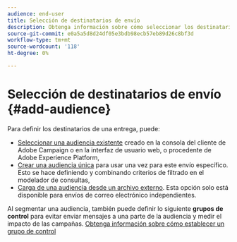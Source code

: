 ```yaml
---
audience: end-user
title: Selección de destinatarios de envío
description: Obtenga información sobre cómo seleccionar los destinatarios de los envíos
source-git-commit: e0a5a5d8d24df05e3bdb98ecb57eb89d26c8bf3d
workflow-type: tm+mt
source-wordcount: '118'
ht-degree: 0%

---
```



# Selección de destinatarios de envío {#add-audience}

Para definir los destinatarios de una entrega, puede:

* [Seleccionar una audiencia existente](add-audience.md) creado en la consola del cliente de Adobe Campaign o en la interfaz de usuario web, o procedente de Adobe Experience Platform,
* [Crear una audiencia única](one-time-audience.md) para usar una vez para este envío específico. Esto se hace definiendo y combinando criterios de filtrado en el modelador de consultas,
* [Carga de una audiencia desde un archivo externo](file-audience.md). Esta opción solo está disponible para envíos de correo electrónico independientes.

Al segmentar una audiencia, también puede definir lo siguiente **grupos de control** para evitar enviar mensajes a una parte de la audiencia y medir el impacto de las campañas. [Obtenga información sobre cómo establecer un grupo de control](control-group.md)
